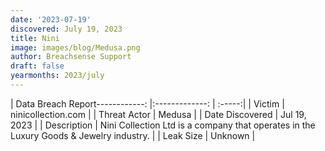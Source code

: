 ```yaml
---
date: '2023-07-19'
discovered: July 19, 2023
title: Nini
image: images/blog/Medusa.png
author: Breachsense Support
draft: false
yearmonths: 2023/july
---
```


| Data Breach Report------------:     |:-------------:    | :-----:|
| Victim      | ninicollection.com      | 
| Threat Actor      | Medusa      | 
| Date Discovered      | Jul 19, 2023      | 
| Description      | Nini Collection Ltd is a company that operates in the Luxury Goods & Jewelry industry.      | 
| Leak Size      | Unknown      | 

